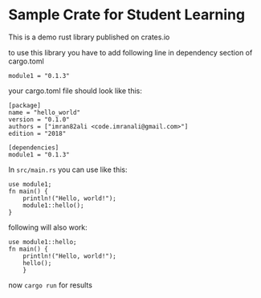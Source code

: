 # Sample Crate for Student Learning 
This is a demo rust library published on crates.io

to use this library you have to add following line in dependency section of cargo.toml

`module1 = "0.1.3"`

your cargo.toml file should look like this:
```
[package]
name = "hello_world"
version = "0.1.0"
authors = ["imran82ali <code.imranali@gmail.com>"]
edition = "2018"

[dependencies]
module1 = "0.1.3"
```

In `src/main.rs` you can use like this:

```
use module1;
fn main() {
    println!("Hello, world!");
    module1::hello();
}
```
following will also work:
```
use module1::hello;
fn main() {
    println!("Hello, world!");
    hello();
    }
```

now `cargo run` for results
